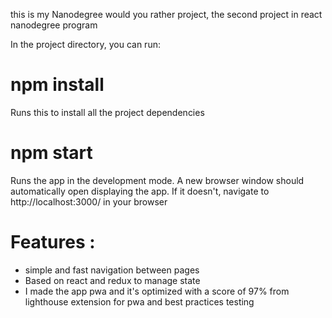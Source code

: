 this is my Nanodegree would you rather project, the second project in react nanodegree program  


In the project directory, you can run:

 # npm install
Runs this to install all the project dependencies

# npm start
Runs the app in the development mode.
A new browser window should automatically open displaying the app. If it doesn't, navigate to http://localhost:3000/ in your browser

# Features :
<ul>
  <li> simple and fast navigation between pages  </li>
   <li> Based on react and redux to manage state  </li>
   <li>I made the app pwa and it's optimized with a score of 97% from lighthouse extension for pwa and best practices testing  </li>
</ul>

